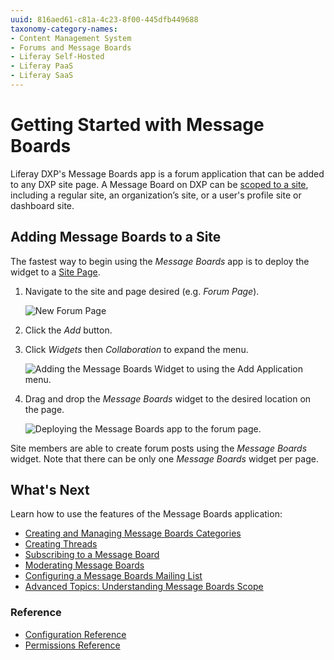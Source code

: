 ```yaml
---
uuid: 816aed61-c81a-4c23-8f00-445dfb449688
taxonomy-category-names:
- Content Management System
- Forums and Message Boards
- Liferay Self-Hosted
- Liferay PaaS
- Liferay SaaS
---
```

# Getting Started with Message Boards

Liferay DXP's Message Boards app is a forum application that can be added to any DXP site page. A Message Board on DXP can be [scoped to a site](../../../system-administration/configuring-liferay/understanding-configuration-scope.md), including a regular site, an organization’s site, or a user's profile site or dashboard site.

## Adding Message Boards to a Site

The fastest way to begin using the _Message Boards_ app is to deploy the widget to a [Site Page](https://help.liferay.com/hc/articles/360029132211-Creating-Pages).

1. Navigate to the site and page desired (e.g. _Forum Page_).

    ![New Forum Page](./getting-started-with-message-boards/images/03.png)

1. Click the _Add_ button.
1. Click _Widgets_ then _Collaboration_ to expand the menu.

    ![Adding the Message Boards Widget to using the Add Application menu.](./getting-started-with-message-boards/images/06.png)

1. Drag and drop the _Message Boards_ widget to the desired location on the page.

    ![Deploying the Message Boards app to the forum page.](./getting-started-with-message-boards/images/04.png)

Site members are able to create forum posts using the _Message Boards_ widget. Note that there can be only one _Message Boards_ widget per page.

## What's Next

Learn how to use the features of the Message Boards application:

* [Creating and Managing Message Boards Categories](./creating-message-boards-categories.md)
* [Creating Threads](./creating-message-boards-threads.md)
* [Subscribing to a Message Board](./subscribing-to-a-message-board.md)
* [Moderating Message Boards](./moderating-message-boards.md)
* [Configuring a Message Boards Mailing List](./configuring-a-message-boards-category-mailing-list.md)
* [Advanced Topics: Understanding Message Boards Scope](./scoping-your-message-boards.md)

### Reference

* [Configuration Reference](./message-boards-configuration-reference.md)
* [Permissions Reference](./message-boards-permissions-reference.md)
